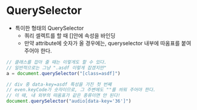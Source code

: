 # QuerySelector

- 특이한 형태의 QuerySelector
  - 쿼리 셀렉트를 할 때 []안에 속성을 바인딩
  - 만약 attribute에 숫자가 올 경우에는, queryselector 내부에 따옴표를 붙여 주어야 한다.

```js
// 클래스를 잡아 줄 때는 이렇게도 할 수 있다.
// 일반적으로는 그냥 ".asdf 이렇게 잡겠지만"
a = document.querySelector("[class=asdf]")

// div 중 data-key=asdf 특성을 가진 첫 번째
// even.keyCode가 숫자이므로, 그 주변에도 ""를 씌워 주어야 한다.
// 이 때, 내 외부의 따옴표가 같은 종류이면 안 된다!
document.querySelector("audio[data-key='36']")
```

